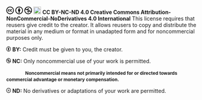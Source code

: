 
<img src="https://github.com/Camila-Weber/camila_weber/blob/main/telas/license/img1.svg" height = "20px" width = "20px"> <img src="https://github.com/Camila-Weber/camila_weber/blob/main/telas/license/img2.svg" height = "20px" width = "20px"> <img src="https://github.com/Camila-Weber/camila_weber/blob/main/telas/license/img3.svg" height = "20px" width = "20px"> <img src="https://chooser-beta.creativecommons.org/img/cc-nd.de89fdeb.svg" height = "20px" width = "20px"> <b>CC BY-NC-ND 4.0
Creative Commons Attribution-NonCommercial-NoDerivatives 4.0 International</b>
This license requires that reusers give credit to the creator. It allows reusers to copy and distribute the material in any medium or format in unadapted form and for noncommercial purposes only.

<img src="https://github.com/Camila-Weber/camila_weber/blob/main/telas/license/img2.svg" height = "13px" width = "12px"> <b>BY:</b> Credit must be given to you, the creator.

<img src="https://github.com/Camila-Weber/camila_weber/blob/main/telas/license/img3.svg" height = "13px" width = "12px"> <b>NC:</b> Only noncommercial use of your work is permitted.
<p><b style = "font-size: 12px; margin-left: 50px"> Noncommercial means not primarily intended for or directed towards commercial advantage or monetary compensation.</b></p>

<img src="https://github.com/Camila-Weber/camila_weber/blob/main/telas/license/img4.svg" height = "13px" width = "12px"> <b>ND:</b> No derivatives or adaptations of your work are permitted.